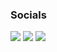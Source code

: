 ### Socials
<a href="https://www.instagram.com/soazen.1/"><img src="https://img.shields.io/badge/soazen.1-%23E4405F.svg?&style=for-the-badge&logo=instagram&logoColor=white"></a> <a href="https://www.linkedin.com/in/emmanuel-punay-707938264/"><img src="https://img.shields.io/badge/emmanuel-punay-707938264/%230077B5.svg?&style=for-the-badge&logo=linkedin&logoColor=white"></a>
<a href="https://www.facebook.com/altered.dominus"><img src="https://img.shields.io/badge/emman-1877F2?style=for-the-badge&logo=facebook&logoColor=white"></a>

<!--
**1-kaiser/1-kaiser** is a ✨ _special_ ✨ repository because its `README.md` (this file) appears on your GitHub profile.

Here are some ideas to get you started:

- 🔭 I’m currently working on ...
- 🌱 I’m currently learning ...
- 👯 I’m looking to collaborate on ...
- 🤔 I’m looking for help with ...
- 💬 Ask me about ...
- 📫 How to reach me: ...
- 😄 Pronouns: ...
- ⚡ Fun fact: ...
-->
